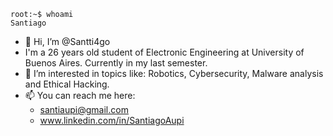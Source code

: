 ```
root:~$ whoami
Santiago
```
- 👋 Hi, I’m @Santti4go
- I'm a 26 years old student of Electronic Engineering at University of Buenos Aires. Currently in my last semester.
- 👀 I’m interested in topics like: Robotics, Cybersecurity, Malware analysis and Ethical Hacking.
- 📫 You can reach me here: 
    - santiaupi@gmail.com
    - www.linkedin.com/in/SantiagoAupi

